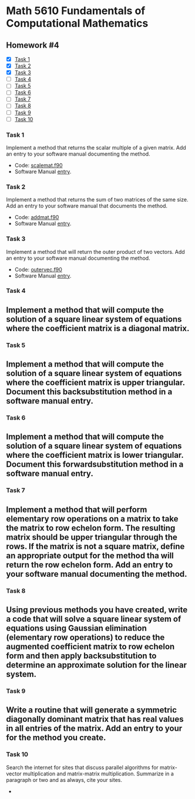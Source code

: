 # Math 5610 Fundamentals of Computational Mathematics

## Homework #4

- [x] [Task 1](#task-1)
- [x] [Task 2](#task-2)
- [x] [Task 3](#task-3)
- [ ] [Task 4](#task-4)
- [ ] [Task 5](#task-5)
- [ ] [Task 6](#task-6)
- [ ] [Task 7](#task-7)
- [ ] [Task 8](#task-8)
- [ ] [Task 9](#task-9)
- [ ] [Task 10](#task-10)

### Task 1
Implement a method that returns the scalar multiple of a given matrix. Add an entry to your software manual documenting the method.
- Code: [scalemat.f90](scalemat.f90)
- Software Manual [entry](Software_Manual/scalemat.md).

### Task 2
Implement a method that returns the sum of two matrices of the same size. Add an entry to your software manual that documents the method.
- Code: [addmat.f90](addmat.f90)
- Software Manual [entry](Software_Manual/addmat.md).

### Task 3
Implement a method that will return the outer product of two vectors. Add an entry to your software manual documenting the method.
- Code: [outervec.f90](outervec.f90)
- Software Manual [entry](Software_Manual/outervec.md).

### Task 4
Implement a method that will compute the solution of a square linear system of equations where the coefficient matrix is a diagonal matrix.
- 

### Task 5
Implement a method that will compute the solution of a square linear system of equations where the coefficient matrix is upper triangular. Document this backsubstitution method in a software manual entry.
- 

### Task 6
Implement a method that will compute the solution of a square linear system of equations where the coefficient matrix is lower triangular. Document this forwardsubstitution method in a software manual entry.
- 

### Task 7
Implement a method that will perform elementary row operations on a matrix to take the matrix to row echelon form. The resulting matrix should be upper triangular through the rows. If the matrix is not a square matrix, define an appropriate output for the method tha will return the row echelon form. Add an entry to your software manual documenting the method.
- 

### Task 8
Using previous methods you have created, write a code that will solve a square linear system of equations using Gaussian elimination (elementary row operations) to reduce the augmented coefficient matrix to row echelon form and then apply backsubstitution to determine an approximate solution for the linear system.
- 

### Task 9
Write a routine that will generate a symmetric diagonally dominant matrix that has real values in all entries of the matrix. Add an entry to your for the method you create.
- 

### Task 10
Search the internet for sites that discuss parallel algorithms for matrix-vector multiplication and matrix-matrix multiplication. Summarize in a paragraph or two and as always, cite your sites.

- 